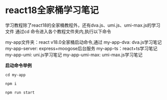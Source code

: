 # react18全家桶学习笔记
学习教程除了react18的全家桶教程外，还有dva.js、umi.js、umi-max.js的学习文件
通过cd 命令进入各个教程文件夹内,执行以下命令

my-app文件夹：react v18.0全家桶启动命令,通过
my-app-dva: dva.js学习笔记
my-app-server: express+moogose后台服务
my-app-ts：react+ts学习笔记
my-app-umi: uni.js学习笔记
my-app-umi-max: umi-max.js学习笔记


**启动命令举例**
```
cd my-app
```
```
npm i
```
```
npm run start
```